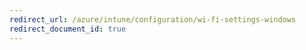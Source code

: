 ```yaml
---
redirect_url: /azure/intune/configuration/wi-fi-settings-windows
redirect_document_id: true
---
```

